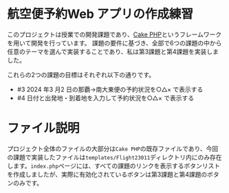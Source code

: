 # 航空便予約Web アプリの作成練習
このプロジェクトは授業での開発課題であり、[Cake PHP](https://github.com/cakephp/cakephp)というフレームワークを用いて開発を行っています。
課題の要件に基づき、全部で6つの課題の中から任意のテーマを選んで実装することであり、私は第3課題と第4課題を実装しました。

これらの2つの課題の目標はそれぞれ以下の通りです。
+ #3 2024 年3 月2 日の那覇→南大東便の予約状況を○△× で表示する
+ #4 日付と出発地・到着地を入力して予約状況を○△× で表示する

# ファイル説明
プロジェクト全体のファイルの大部分は```Cake PHP```の既存ファイルであり、今回の課題で実装したファイルは```templates/Flight23011```ディレクトリ内にのみ存在します。```index.php```ページには、すべての課題のリンクを表示するボタンリストを作成しましたが、実際に有効化されているボタンは第3課題と第4課題のボタンのみです。
